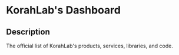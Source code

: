 # KorahLab's Dashboard

## Description

The official list of KorahLab's products, services, libraries, and code.
